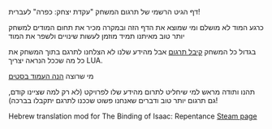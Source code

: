 דף הגיט הרשמי של תרגום המשחק "עקדת יצחק: כפרה" לעברית!

כרגע המוד לא מושלם ומי שמוצא את הדף הזה ובמקרה מכיר את תחום המודים למשחק יותר טוב מאיתנו תמיד מוזמן לעשות שינויים ולשפר את המוד

בגדול כל המשחק [קיבל תרגום](https://docs.google.com/document/d/1DPyvOUjAchk5JIwnRo4MUArvyAsRidT9hWMDhbiaJd8/edit) אבל מהידע שלנו לא הצלחנו לתרגם בתוך המשחק את כל מה שככל הנראה יצריך LUA.

מי שרוצה [הנה העמוד בסטים](https://steamcommunity.com/sharedfiles/filedetails/?id=2834781865)

תהנו ותודה מראש למי שיחליט לתרום מהידע שלו לפרויקט (לא רק למה שציינו קודם, גם תרגום יותר טוב ודברים שאנחנו פשוט שככנו לתרגם יתקבלו בברכה)!

Hebrew translation mod for The Binding of Isaac: Repentance
[Steam page](https://steamcommunity.com/sharedfiles/filedetails/?id=2834781865)
